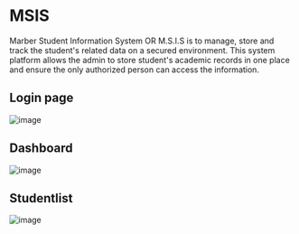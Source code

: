 # MSIS
Marber Student Information System OR M.S.I.S is to manage, store and track the student's related data on a secured environment. This system platform allows the admin to store student's academic records in one place and ensure the only authorized person can access the information.

## Login page

![image](https://user-images.githubusercontent.com/47966968/212591812-ff56549e-b9ef-4fe1-b710-e9eee1298599.png)

## Dashboard

![image](https://user-images.githubusercontent.com/47966968/212592002-4b510050-87d1-4aa4-8a94-180e07d715e1.png)

## Studentlist

![image](https://user-images.githubusercontent.com/47966968/212592174-184fcac6-a009-4c14-adc2-3d4c6fc14a41.png)
